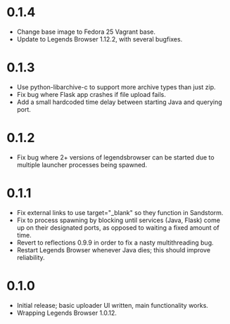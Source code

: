 # 0.1.4

* Change base image to Fedora 25 Vagrant base.
* Update to Legends Browser 1.12.2, with several bugfixes.

# 0.1.3

* Use python-libarchive-c to support more archive types than just zip.
* Fix bug where Flask app crashes if file upload fails.
* Add a small hardcoded time delay between starting Java and querying port.

# 0.1.2

* Fix bug where 2+ versions of legendsbrowser can be started due to multiple
launcher processes being spawned.

# 0.1.1

* Fix external links to use target="_blank" so they function in Sandstorm.
* Fix to process spawning by blocking until services (Java, Flask) come up on
their designated ports, as opposed to waiting a fixed amount of time.
* Revert to reflections 0.9.9 in order to fix a nasty multithreading bug.
* Restart Legends Browser whenever Java dies; this should improve reliability.

# 0.1.0

* Initial release; basic uploader UI written, main functionality works.
* Wrapping Legends Browser 1.0.12.
